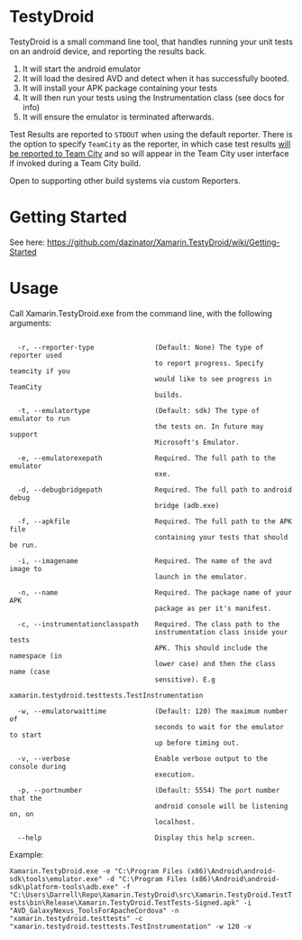 # TestyDroid

TestyDroid is a small command line tool, that handles running your unit tests on an android device, and reporting the results back.

1. It will start the android emulator
2. It will load the desired AVD and detect when it has successfully booted.
4. It will install your APK package containing your tests
5. It will then run your tests using the Instrumentation class (see docs for info)
6. It will ensure the emulator is terminated afterwards.


Test Results are reported to `STDOUT` when using the default reporter.
There is the option to specify `TeamCity` as the reporter, in which case test results [will be reported to Team City](https://confluence.jetbrains.com/display/TCD65/Build+Script+Interaction+with+TeamCity) and so will appear in the Team City user interface if invoked during a Team City build.

Open to supporting other build systems via custom Reporters.

# Getting Started

See here: https://github.com/dazinator/Xamarin.TestyDroid/wiki/Getting-Started

# Usage

Call Xamarin.TestyDroid.exe from the command line, with the following arguments:

```

  -r, --reporter-type               (Default: None) The type of reporter used
                                    to report progress. Specify teamcity if you
                                    would like to see progress in TeamCity
                                    builds.

  -t, --emulatortype                (Default: sdk) The type of emulator to run
                                    the tests on. In future may support
                                    Microsoft's Emulator.

  -e, --emulatorexepath             Required. The full path to the emulator
                                    exe.

  -d, --debugbridgepath             Required. The full path to android debug
                                    bridge (adb.exe)

  -f, --apkfile                     Required. The full path to the APK file
                                    containing your tests that should be run.

  -i, --imagename                   Required. The name of the avd image to
                                    launch in the emulator.

  -n, --name                        Required. The package name of your APK
                                    package as per it's manifest.

  -c, --instrumentationclasspath    Required. The class path to the
                                    instrumentation class inside your tests
                                    APK. This should include the namespace (in
                                    lower case) and then the class name (case
                                    sensitive). E.g
                                    xamarin.testydroid.testtests.TestInstrumentation

  -w, --emulatorwaittime            (Default: 120) The maximum number of
                                    seconds to wait for the emulator to start
                                    up before timing out.

  -v, --verbose                     Enable verbose output to the console during
                                    execution.

  -p, --portnumber                  (Default: 5554) The port number that the
                                    android console will be listening on, on
                                    localhost.

  --help                            Display this help screen.

```

Example:

`Xamarin.TestyDroid.exe -e "C:\Program Files (x86)\Android\android-sdk\tools\emulator.exe" -d "C:\Program Files (x86)\Android\android-sdk\platform-tools\adb.exe" -f "C:\Users\Darrell\Repo\Xamarin.TestyDroid\src\Xamarin.TestyDroid.TestTests\bin\Release\Xamarin.TestyDroid.TestTests-Signed.apk" -i "AVD_GalaxyNexus_ToolsForApacheCordova" -n "xamarin.testydroid.testtests" -c "xamarin.testydroid.testtests.TestInstrumentation" -w 120 -v`



